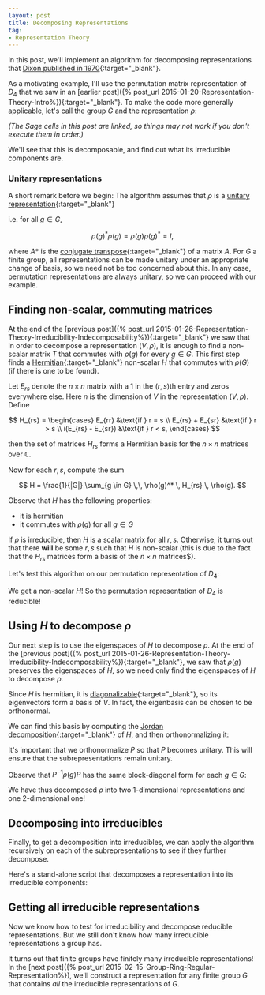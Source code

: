 ```yaml
---
layout: post
title: Decomposing Representations
tag: 
- Representation Theory
---
```


In this post, we'll implement an algorithm for decomposing representations that [Dixon published in 1970](http://www.ams.org/journals/mcom/1970-24-111/S0025-5718-1970-0280611-6/S0025-5718-1970-0280611-6.pdf){:target="_blank"}.

<!--more-->

As a motivating example, I'll use the permutation matrix representation of $D_4$ that we saw in an [earlier post]({% post_url 2015-01-20-Representation-Theory-Intro%}){:target="_blank"}. To make the code more generally applicable, let's call the group $G$ and the representation $\rho$:

*(The Sage cells in this post are linked, so things may not work if you don't execute them in order.)*

<div class="linked">
  <script type="text/x-sage">
G = DihedralGroup(4)

# Defining the permutation representation
def rho(g):
    return g.matrix()

g = G.an_element()
show(rho(g))
  </script>
</div>

We'll see that this is decomposable, and find out what its irreducible components are.

### Unitary representations

A short remark before we begin: The algorithm assumes that $\rho$ is a [unitary representation](http://en.wikipedia.org/wiki/Unitary_representation){:target="_blank"}

i.e. for all $g \in G$,

$$ \rho(g)^* \rho(g) = \rho(g) \rho(g)^* = I,$$

where $A*$ is the [conjugate transpose](http://en.wikipedia.org/wiki/Conjugate_transpose){:target="_blank"} of a matrix $A$. 
For $G$ a finite group, all representations can be made unitary under an appropriate change of basis, so we need not be too concerned about this. In any case, permutation representations are always unitary, so we can proceed with our example.

## Finding non-scalar, commuting matrices

At the end of the [previous post]({% post_url 2015-01-26-Representation-Theory-Irreducibility-Indecomposability%}){:target="_blank"} we saw that in order to decompose a representation $(V,\rho)$, it is enough to find a non-scalar matrix $T$ that commutes with $\rho(g)$ for every $g \in G$.  This first step finds a [Hermitian](http://en.wikipedia.org/wiki/Hermitian_matrix){:target="_blank"} non-scalar $H$ that commutes with $\rho(G)$ (if there is one to be found).

Let $E_{rs}$ denote the $n \times n$ matrix with a $1$ in the $(r,s)$th entry and zeros everywhere else. Here $n$ is the dimension of $V$ in the representation $(V,\rho)$. Define

$$
H_{rs} = \begin{cases}
E_{rr} &\text{if } r = s \\
E_{rs} + E_{sr} &\text{if } r > s \\
i(E_{rs} - E_{sr}) &\text{if } r < s,
\end{cases}
$$

then the set of matrices $H_{rs}$ forms a Hermitian basis for the $n \times n$ matrices over $\mathbb{C}$.

Now for each $r,s$, compute the sum

$$
H = \frac{1}{|G|} \sum_{g \in G} \,\, \rho(g)^* \, H_{rs} \, \rho(g).
$$

Observe that $H$ has the following properties:

- it is hermitian
- it commutes with $\rho(g)$ for all $g \in G$

If $\rho$ is irreducible, then $H$ is a scalar matrix for all $r,s$. Otherwise, it turns out that there **will** be some $r,s$ such that $H$ is non-scalar (this is due to the fact that the $H_{rs}$ matrices form a basis of the $n \times n$ matrices$).

Let's test this algorithm on our permutation representation of $D_4$:

<div class="linked">
  <script type="text/x-sage">
def is_irreducible(rho,G, n= None):
  """
  If rho is irreducible, returns (True, I)  where I is the n-by-n identity matrix, n = dimension of rho.
  Otherwise, returns (False, H) where H is a non-scalar matrix that commutes with rho(G).
  """
  # Compute the dimension of the representation
  if n is None:
      n = rho(G.identity()).dimensions()[0]
  
  # Run through all r,s = 1,2,...,n
  for r in range(n):
      for s in range(n):
          # Define H_rs
          H_rs = matrix.zero(QQbar,n)
          if r == s:
              H_rs[r,s] = 1
          elif r > s:
              H_rs[r,s] = 1
              H_rs[s,r] = 1
          else: # r < s
              H_rs[r,s] = I
              H_rs[s,r] = -I
          
          # Compute H
          H = sum([rho(g).conjugate_transpose()*H_rs*rho(g) for g in G])/G.cardinality()
          
          # Check if H is scalar
          if H[0,0]*matrix.identity(n) != H:
              return False,H
  
  # If all H are scalar
  return True, matrix.identity(n)

is_irred,H = is_irreducible(rho,G) 

show(is_irred)
show(H)
  </script>
</div>

We get a non-scalar $H$! So the permutation representation of $D_4$ is reducible!

## Using $H$ to decompose $\rho$

Our next step is to use the eigenspaces of $H$ to decompose $\rho$. At the end of the [previous post]({% post_url 2015-01-26-Representation-Theory-Irreducibility-Indecomposability%}){:target="_blank"}, we saw that $\rho(g)$ preserves the eigenspaces of $H$, so we need only find the eigenspaces of $H$ to decompose $\rho$. 

Since $H$ is hermitian, it is [diagonalizable](http://en.wikipedia.org/wiki/Diagonalizable_matrix){:target="_blank"}, so its eigenvectors form a basis of $V$. In fact, the eigenbasis can be chosen to be orthonormal.

We can find this basis by computing the [Jordan decomposition](http://en.wikipedia.org/wiki/Jordan_normal_form){:target="_blank"} of $H$, and then orthonormalizing it:

<div class="linked">
  <script type="text/x-sage">
# Compute J,P such that H = PJP^(-1)
J,P = H.jordan_form(QQbar,transformation=True)
P = P.transpose().gram_schmidt(orthonormal=True)[0].transpose()

show(P)
  </script>
</div>

It's important that we orthonormalize $P$ so that $P$ becomes unitary. This will ensure that the subrepresentations remain unitary.

Observe that $P^{-1} \rho(g) P$ has the same block-diagonal form for each $g \in G$:

<div class="linked">
  <script type="text/x-sage">
# Compute block subdivisions (just for aesthetics)
edges = []
for g in G:
    edges += (P.conjugate_transpose()*rho(g)*P).nonzero_positions()
graph = Graph(edges, multiedges = False, loops = True)
subrep_indices = graph.connected_components()
subdivisions = graph.vertices()[1:]
for l in subrep_indices:
    for i in l[1:]:
        subdivisions.remove(i)
      
# Display rho in block-diagonal form
for g in G:
    M = P.inverse()*rho(g)*P
    M.subdivide(subdivisions, subdivisions)
    show(M)
  </script>
</div>

We have thus decomposed $\rho$ into two 1-dimensional representations and one 2-dimensional one! 

## Decomposing into irreducibles

Finally, to get a decomposition into irreducibles,  we can apply the algorithm recursively on each of the subrepresentations to see if they further decompose. 

Here's a stand-alone script that decomposes a representation into its irreducible components:

<div class="sage">
  <script type="text/x-sage">
# Define group and representation here
G = DihedralGroup(4)
def rho(g):
    return g.matrix()
    
# Algorithms
import numpy as np

def is_irreducible(rho,G, n= None):
  """
  If rho is irreducible, returns (True, I)  where I is the n-by-n identity matrix, n = dimension of rho.
  Otherwise, returns (False, H) where H is a non-scalar matrix that commutes with rho(G).
  """
  # Compute the dimension of the representation
  if n is None:
      n = rho(G.identity()).dimensions()[0]
  
  # Run through all r,s = 1,2,...,n
  for r in range(n):
      for s in range(n):
          # Define H_rs
          H_rs = matrix.zero(QQbar,n)
          if r == s:
              H_rs[r,s] = 1
          elif r > s:
              H_rs[r,s] = 1
              H_rs[s,r] = 1
          else: # r < s
              H_rs[r,s] = I
              H_rs[s,r] = -I
          
          # Compute H
          H = sum([rho(g).conjugate_transpose()*H_rs*rho(g) for g in G])/G.cardinality()
          
          # Check if H is scalar
          if H[0,0]*matrix.identity(n) != H:
              return False,H
  
  # If all H are scalar
  return True, matrix.identity(n)

def decompose(rho,G,H):
    """
    Uses the eigenspaces of H to decompose G into subrepresentations.
    Returns a change of basis matrix P and the indices of the block-decomposition of rho in this basis.
    """
    
    # Compute J,P such that H = PJP^(-1)
    J,P = H.jordan_form(QQbar,transformation=True)
    P = P.transpose().gram_schmidt(orthonormal=True)[0].transpose()

    # Compute block subdivisions
    edges = []
    for g in G:
        edges += (P.conjugate_transpose()*rho(g)*P).nonzero_positions()
    graph = Graph(edges, multiedges = False, loops = True)
    subrep_indices = sorted(graph.connected_components(), key=lambda x: x[0])    
    
    return P,subrep_indices  

def irr_decompose(rho,G,index = None):
    """
    Decomposes rho into irreducible representations of G.
    Returns a change of basis matrix P and the indices of the block-decomposition of rho in this basis.
    """
    n = rho(G.identity()).dimensions()[0]
    if index is None:
        index = range(n)
        
    # Test for irreducibility
    is_irred, H = is_irreducible(rho,G,n)
    
    if is_irred:
        subrep_indices = list(np.array(index)[range(n)])
        return H, [subrep_indices]
    else:
        P, subrep_indices = decompose(rho,G,H)
        print([list(np.array(index)[subrep_index]) for subrep_index in subrep_indices])

        new_subrep_indices = []
        new_P_list = []
        
        for subrep_index in subrep_indices:
            
            def subrep(g):
                return (P.inverse()*rho(g)*P)[subrep_index,subrep_index]
            new_P, new_indices = irr_decompose(subrep,G, list(np.array(index)[subrep_index]))
            
            new_subrep_indices += new_indices
            new_P_list += [new_P]
        
        return P*block_diagonal_matrix(new_P_list), new_subrep_indices

def show_irreps(rho,G,P,irrep_indices):
    subdivisions = [i for subrep_index in irrep_indices for i in subrep_index][1:]
    for subrep in irrep_indices:
        for i in subrep[1:]:
            subdivisions.remove(i)

    # Display rho in block-diagonal form
    for g in G:
        M = P.inverse()*rho(g)*P
        M.subdivide(subdivisions, subdivisions)
        show(M)

# Execute!
P,irrep_indices = irr_decompose(rho,G)
show_irreps(rho,G,P,irrep_indices)    
  </script>
</div>

## Getting all irreducible representations

Now we know how to test for irreducibility and decompose reducible representations. But we still don't know how many irreducible representations a group has. 

It turns out that finite groups have finitely many irreducible representations! In the [next post]({% post_url 2015-02-15-Group-Ring-Regular-Representation%}), we'll construct a representation for any finite group $G$ that contains *all* the irreducible representations of $G$.







